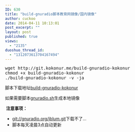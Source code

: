 ```yaml
---
ID: 630
title: "build-gnuradio脚本教育网镜像/国内镜像"
author: cuckoo
date: 2014-04-11 10:13:01
post_excerpt: ""
layout: post
published: true
views:
  - "2135"
duoshuo_thread_id:
  - "1312073613704167494"
---
```

<div id="wmd-preview-section-97">
<pre class="lang:default decode:true crayon-selected">wget http://git.kokonur.me/build-gnuradio-kokonur
chmod +x build-gnuradio-kokonur
./build-gnuradio-kokonur -v -ja</pre>
脚本下载地址<a href="http://git.kokonur.me/build-gnuradio-kokonur">build-gnuradio-kokonur</a>

如果需要脚本<a href="http://git.kokonur.me/gnuradio.sh">gnuradio.sh</a>生成本地镜像

</div>
<div id="wmd-preview-section-92">
<div><strong> 注意事项：</strong></div>
<ul>
	<li><a href="git://gnuradio.org/jblum.git">git://gnuradio.org/jblum.git</a>下载不了…</li>
	<li>脚本每天凌晨3点自动更新</li>
</ul>
</div>
